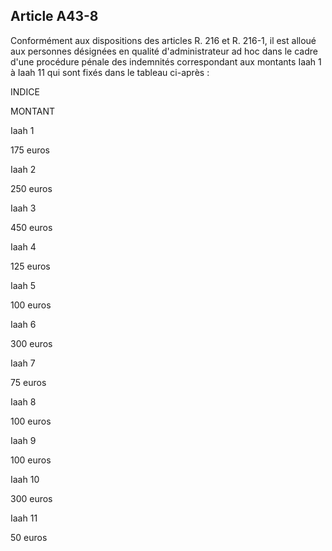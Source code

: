 Article A43-8
----
Conformément aux dispositions des articles R. 216 et R. 216-1, il est alloué aux
personnes désignées en qualité d'administrateur ad hoc dans le cadre d'une
procédure pénale des indemnités correspondant aux montants Iaah 1 à Iaah 11 qui
sont fixés dans le tableau ci-après :

INDICE

MONTANT

Iaah 1

175 euros

Iaah 2

250 euros

Iaah 3

450 euros

Iaah 4

125 euros

Iaah 5

100 euros

Iaah 6

300 euros

Iaah 7

75 euros

Iaah 8

100 euros

Iaah 9

100 euros

Iaah 10

300 euros

Iaah 11

50 euros
